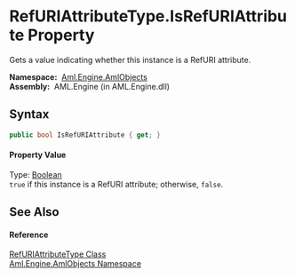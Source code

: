 RefURIAttributeType.IsRefURIAttribute Property
==============================================
Gets a value indicating whether this instance is a RefURI attribute.

  **Namespace:**  [Aml.Engine.AmlObjects][1]  
  **Assembly:**  AML.Engine (in AML.Engine.dll)

Syntax
------

```csharp
public bool IsRefURIAttribute { get; }
```

#### Property Value
Type: [Boolean][2]  
`true` if this instance is a RefURI attribute; otherwise, `false`. 

See Also
--------

#### Reference
[RefURIAttributeType Class][3]  
[Aml.Engine.AmlObjects Namespace][1]  

[1]: ../README.md
[2]: https://docs.microsoft.com/dotnet/api/system.boolean
[3]: README.md
[4]: https://www.automationml.org
[5]: ../../icons/logoShade.png